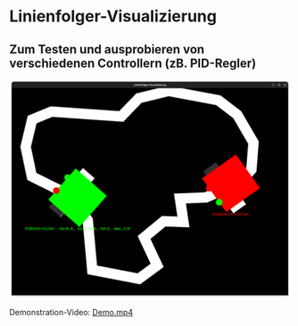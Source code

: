 # Linienfolger-Visualizierung
## Zum Testen und ausprobieren von verschiedenen Controllern (zB. PID-Regler)

![](Screenshot.png)

Demonstration-Video: [Demo.mp4](Demo.mp4)
